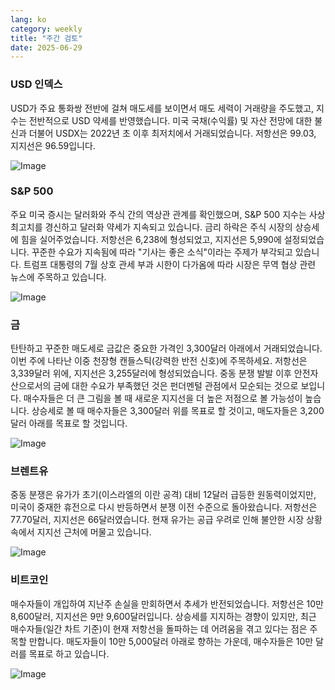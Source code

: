```yaml
---
lang: ko
category: weekly
title: "주간 검토"
date: 2025-06-29
---
```


### USD 인덱스

USD가 주요 통화쌍 전반에 걸쳐 매도세를 보이면서 매도 세력이 거래량을 주도했고, 지수는 전반적으로 USD 약세를 반영했습니다. 미국 국채(수익률) 및 자산 전망에 대한 불신과 더불어 USDX는 2022년 초 이후 최저치에서 거래되었습니다. 저항선은 99.03, 지지선은 96.59입니다.

![Image](https://markleighedu.github.io/img/Jun-2025/29-Jun-2025/usdindex.jpg)

### S&P 500

주요 미국 증시는 달러화와 주식 간의 역상관 관계를 확인했으며, S&P 500 지수는 사상 최고치를 경신하고 달러화 약세가 지속되고 있습니다. 금리 하락은 주식 시장의 상승세에 힘을 실어주었습니다. 저항선은 6,238에 형성되었고, 지지선은 5,990에 설정되었습니다. 꾸준한 수요가 지속됨에 따라 "기사는 좋은 소식"이라는 주제가 부각되고 있습니다. 트럼프 대통령의 7월 상호 관세 부과 시한이 다가옴에 따라 시장은 무역 협상 관련 뉴스에 주목하고 있습니다.

![Image](https://markleighedu.github.io/img/Jun-2025/29-Jun-2025/sp500.jpg)

### 금

탄탄하고 꾸준한 매도세로 금값은 중요한 가격인 3,300달러 아래에서 거래되었습니다. 이번 주에 나타난 이중 천장형 캔들스틱(강력한 반전 신호)에 주목하세요. 저항선은 3,339달러 위에, 지지선은 3,255달러에 형성되었습니다. 중동 분쟁 발발 이후 안전자산으로서의 금에 대한 수요가 부족했던 것은 펀더멘털 관점에서 모순되는 것으로 보입니다. 매수자들은 더 큰 그림을 볼 때 새로운 지지선을 더 높은 저점으로 볼 가능성이 높습니다. 상승세로 볼 때 매수자들은 3,300달러 위를 목표로 할 것이고, 매도자들은 3,200달러 아래를 목표로 할 것입니다.

![Image](https://markleighedu.github.io/img/Jun-2025/29-Jun-2025/gold.jpg)

### 브렌트유

중동 분쟁은 유가가 초기(이스라엘의 이란 공격) 대비 12달러 급등한 원동력이었지만, 미국이 중재한 휴전으로 다시 반등하면서 분쟁 이전 수준으로 돌아왔습니다. 저항선은 77.70달러, 지지선은 66달러였습니다. 현재 유가는 공급 우려로 인해 불안한 시장 상황 속에서 지지선 근처에 머물고 있습니다.

![Image](https://markleighedu.github.io/img/Jun-2025/29-Jun-2025/brentoil.jpg)

### 비트코인

매수자들이 개입하여 지난주 손실을 만회하면서 추세가 반전되었습니다. 저항선은 10만 8,600달러, 지지선은 9만 9,600달러입니다. 상승세를 지지하는 경향이 있지만, 최근 매수자들(일간 차트 기준)이 현재 저항선을 돌파하는 데 어려움을 겪고 있다는 점은 주목할 만합니다. 매도자들이 10만 5,000달러 아래로 향하는 가운데, 매수자들은 10만 달러를 목표로 하고 있습니다.

![Image](https://markleighedu.github.io/img/Jun-2025/29-Jun-2025/bitcoin.jpg)

